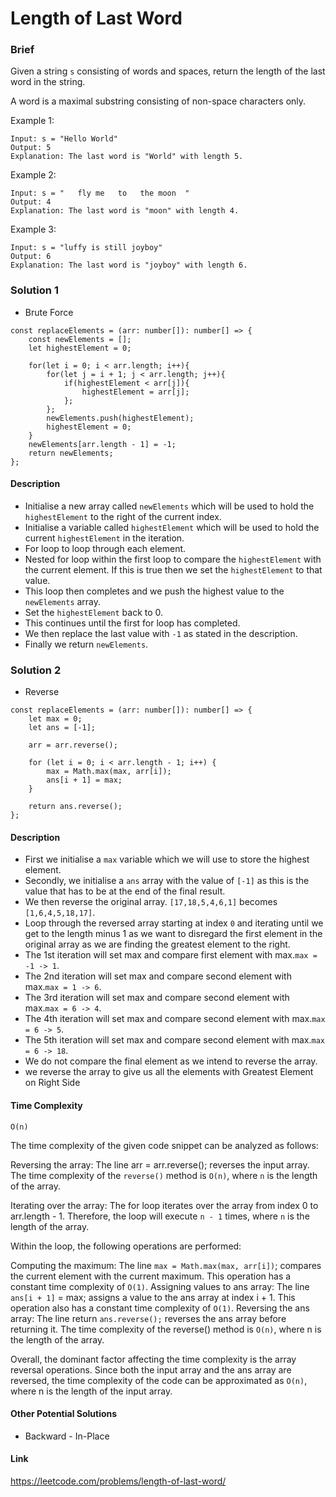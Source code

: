 # Length of Last Word

### Brief
Given a string `s` consisting of words and spaces, return the length of the last word in the string.

A word is a maximal substring consisting of non-space characters only.

Example 1:

```
Input: s = "Hello World"
Output: 5
Explanation: The last word is "World" with length 5.
```

Example 2:

```
Input: s = "   fly me   to   the moon  "
Output: 4
Explanation: The last word is "moon" with length 4.
```
Example 3:

```
Input: s = "luffy is still joyboy"
Output: 6
Explanation: The last word is "joyboy" with length 6.
```

### Solution 1
- Brute Force
```
const replaceElements = (arr: number[]): number[] => {
    const newElements = [];
    let highestElement = 0;

    for(let i = 0; i < arr.length; i++){
        for(let j = i + 1; j < arr.length; j++){
            if(highestElement < arr[j]){
                highestElement = arr[j];
            };
        };
        newElements.push(highestElement);
        highestElement = 0;
    }
    newElements[arr.length - 1] = -1;
    return newElements;
};
```
#### Description
- Initialise a new array called `newElements` which will be used to hold the `highestElement` to the right of the current index.
- Initialise a variable called `highestElement` which will be used to hold the current `highestElement` in the iteration.
- For loop to loop through each element.
- Nested for loop within the first loop to compare the `highestElement` with the current element. If this is true then we set the `highestElement` to that value.
- This loop then completes and we push the highest value to the `newElements` array.
- Set the `highestElement` back to 0.
- This continues until the first for loop has completed.
- We then replace the last value with `-1` as stated in the description.
- Finally we return `newElements`.

### Solution 2
- Reverse
```
const replaceElements = (arr: number[]): number[] => {
    let max = 0;
    let ans = [-1];

    arr = arr.reverse();

    for (let i = 0; i < arr.length - 1; i++) {
        max = Math.max(max, arr[i]);
        ans[i + 1] = max;
    }

    return ans.reverse();
};
```
#### Description
- First we initialise a `max` variable which we will use to store the highest element.
- Secondly, we initialise a `ans` array with the value of `[-1]` as this is the value that has to be at the end of the final result.
- We then reverse the original array. `[17,18,5,4,6,1]` becomes `[1,6,4,5,18,17]`.
- Loop through the reversed array starting at index `0` and iterating until we get to the length minus 1 as we want to disregard the first element in the original array as we are finding the greatest element to the right.
- The 1st iteration will set max and compare  first element with max.`max = -1 -> 1`.
- The 2nd iteration will set max and compare second element with max.`max = 1 -> 6`.
- The 3rd iteration will set max and compare second element with max.`max = 6 -> 4`.
- The 4th iteration will set max and compare second element with max.`max = 6 -> 5`.
- The 5th iteration will set max and compare second element with max.`max = 6 -> 18`.
- We do not compare the final element as we intend to reverse the array.
- we reverse the array to give us all the elements with Greatest Element on Right Side

#### Time Complexity
`O(n)`

The time complexity of the given code snippet can be analyzed as follows:

Reversing the array: The line arr = arr.reverse(); reverses the input array. The time complexity of the `reverse()` method is `O(n)`, where `n` is the length of the array.

Iterating over the array: The for loop iterates over the array from index 0 to arr.length - 1. Therefore, the loop will execute `n - 1` times, where `n` is the length of the array.

Within the loop, the following operations are performed:

Computing the maximum: The line `max = Math.max(max, arr[i])`; compares the current element with the current maximum. This operation has a constant time complexity of `O(1)`.
Assigning values to ans array: The line `ans[i + 1]` = max; assigns a value to the ans array at index i + 1. This operation also has a constant time complexity of `O(1)`.
Reversing the ans array: The line return `ans.reverse();` reverses the ans array before returning it. The time complexity of the reverse() method is `O(n)`, where n is the length of the array.

Overall, the dominant factor affecting the time complexity is the array reversal operations. Since both the input array and the ans array are reversed, the time complexity of the code can be approximated as `O(n)`, where n is the length of the input array.

#### Other Potential Solutions
- Backward - In-Place

#### Link
https://leetcode.com/problems/length-of-last-word/
